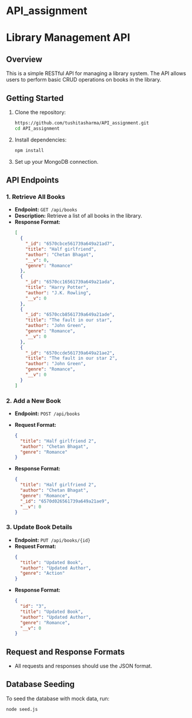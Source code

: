 # API_assignment

# Library Management API

## Overview

This is a simple RESTful API for managing a library system. The API allows users to perform basic CRUD operations on books in the library.

## Getting Started

1. Clone the repository:

   ```bash
   https://github.com/tushitasharma/API_assignment.git
   cd API_assignment
   ```

2. Install dependencies:

   ```bash
   npm install
   ```

3. Set up your MongoDB connection.

## API Endpoints

### 1. Retrieve All Books

- **Endpoint:** `GET /api/books`
- **Description:** Retrieve a list of all books in the library.
- **Response Format:**
  ```json
  [
    {
      "_id": "6570cbce561739a649a21ad7",
      "title": "Half girlfriend",
      "author": "Chetan Bhagat",
      "__v": 0,
      "genre": "Romance"
    },
    {
      "_id": "6570cc16561739a649a21ada",
      "title": "Harry Potter",
      "author": "J.K. Rowling",
      "__v": 0
    },
    {
      "_id": "6570ccb8561739a649a21ade",
      "title": "The fault in our star",
      "author": "John Green",
      "genre": "Romance",
      "__v": 0
    },
    {
      "_id": "6570ccde561739a649a21ae2",
      "title": "The fault in our star 2",
      "author": "John Green",
      "genre": "Romance",
      "__v": 0
    }
  ]
  ```

### 2. Add a New Book

- **Endpoint:** `POST /api/books`
- **Request Format:**

  ```json
  {
    "title": "Half girlfriend 2",
    "author": "Chetan Bhagat",
    "genre": "Romance"
  }
  ```

- **Response Format:**
  ```json
  {
    "title": "Half girlfriend 2",
    "author": "Chetan Bhagat",
    "genre": "Romance",
    "_id": "6570d026561739a649a21ae9",
    "__v": 0
  }
  ```

### 3. Update Book Details

- **Endpoint:** `PUT /api/books/{id}`
- **Request Format:**
  ```json
  {
    "title": "Updated Book",
    "author": "Updated Author",
    "genre": "Action"
  }
  ```
- **Response Format:**
  ```json
  {
    "id": "3",
    "title": "Updated Book",
    "author": "Updated Author",
    "genre": "Romance",
    "__v": 0
  }
  ```

## Request and Response Formats

- All requests and responses should use the JSON format.

## Database Seeding

To seed the database with mock data, run:

```bash
node seed.js
```
